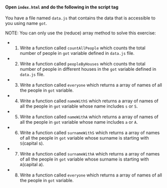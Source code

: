 #### Open `index.html` and do the following in the script tag

You have a file named `data.js` that contains the data that is accessible to you using name `got`.

NOTE: You can only use the (reduce) array method to solve this exercise:

- 1. Write a function called `countAllPeople` which counts the total number of people in `got` variable defined in `data.js` file.

- 2. Write a function called `peopleByHouses` which counts the total number of people in different houses in the `got` variable defined in `data.js` file.

- 3. Write a function called `everyone` which returns a array of names of all the people in `got` variable.

- 4. Write a function called `nameWithS` which returns a array of names of all the people in `got` variable whose name includes `s` or `S`.

- 5. Write a function called `nameWithA` which returns a array of names of all the people in `got` variable whose name includes `a` or `A`.

- 6. Write a function called `surnameWithS` which returns a array of names of all the people in `got` variable whose surname is starting with `S`(capital s).

- 7. Write a function called `surnameWithA` which returns a array of names of all the people in `got` variable whose surname is starting with `A`(capital a).

- 8. Write a function called `everyone` which returns a array of names of all the people in `got` variable.
